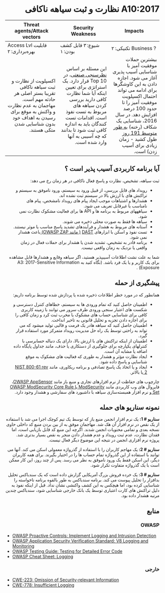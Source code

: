 # <div dir="rtl" align="right">A10:2017 نظارت و ثبت سیاهه ناکافی </div>

| Threat agents/Attack vectors | Security Weakness           | Impacts               |
| -- | -- | -- |
| Access Lvl قابلیت بهره‌برداری: ۲ | شیوع: ۳ قابل کشف بودن: ۱ | تکنیکی: ۲ Business ? |
| <div dir="rtl" align="right">اکسپلویت از نظارت و ثبت سیاهه ناکافی تقریبا بستر اصلی هر حادثه مهم است. مهاجمان به عدم نظارت و واکنش به موقع برای رسیدن به اهداف خود بدون شناسایی شدن متکی هستند.</div> | <div dir="rtl" align="right">این مسئله بر اساس <a href="https://owasp.blogspot.com/2017/08/owasp-top-10-2017-project-update.html">نظرسنجی صنعتی</a>، در Top 10 قرار دارد. یک استراتژی برای تعیین اینکه آیا شما نظارت کافی دارید بررسی کردن سیاهه های مربوط به تست نفوذ است. اقدامات تست کنندگان باید به اندازه کافی ثبت شود تا بدانند که چه آسیبی به آنها وارد شده است.</div> | <div dir="rtl" align="right">بیشترین حملات موفقیت آمیز با شناسایی آسیب پذیری آغاز می شود. اجازه دادن به این کاوشگرها برای ادامه می تواند احتمال اکسپلویت موفقیت آمیز را تا حدود 100 درصد افزایش دهد. در سال 2016، شناسایی یک شکاف (رخنه) <a href="https://www-01.ibm.com/common/ssi/cgi-bin/ssialias?htmlfid=SEL03130WWEN&">به طور متوسط 191 روز </a> طول کشید - زمان زیادی برای آسیب زدن) است.</div> |

## <div dir="rtl" align="right">آیا برنامه کاربردی آسیب پذیر است ؟</div>

<p dir="rtl" align="right">ثبت سیاهه، تشخیص، نظارت و پاسخ فعال ناکافی در هر زمان رخ می دهد:</p>

<ul dir="rtl" align="right">
  <li>
    رویداد های قابل بررسی، از قبیل ورود به سیستم، ورود ناموفق به سیستم و تراکنش های با ارزش بالا در سیستم ثبت نشده اند.
  </li>
  <li>
   هشدارها و اشتباهات موجب ایجاد پیام های رویداد نامشخص، پیام های نامناسب یا غیرقابل تعریف می شود.
  </li>
  <li>
    سیاهههای مربوط به برنامه ها و API  ها برای فعالیت مشکوک نظارت نمی شود.
  </li>
  <li>
    سیاهه ها فقط به صورت محلی ذخیره می شوند.
  </li>
  <li>
   آستانه های مربوط به هشدار و فرآیندهای تشدید پاسخ مناسب یا موثر نیستند.
  </li>
  <li>
    تست نفوذ و اسکن با ابزارهای <a href="https://www.owasp.org/index.php/Category:Vulnerability_Scanning_Tools">DAST</a> <a href="https://www.owasp.org/index.php/OWASP_Zed_Attack_Proxy_Project"> ( مانند  OWASP ZAP) </a> باعث هشدار نمی شود.
  </li>
  <li>
    برنامه قادر به تشخیص، تشدید شدن یا هشدار برای حملات فعال در زمان واقعی یا نزدیک به زمان واقعی نیست.
  </li>
</ul>

<p dir="rtl" align="right">شما به علت نشت اطلاعات آسیبپذیر هستید، اگر سیاهه وقایع و هشدارها قابل مشاهده برای یک کاربر و یا یک فرد باشد. (نگاه کنید به A3: 2017-Sensitive Information Exposure) .
</p>

## <div dir="rtl" align="right">پیشگیری از حمله</div>

<p dir="rtl" align="right">همانطور که در مورد خطر اطلاعات ذخیره شده یا پردازش شده توسط برنامه داریم:</p>

<ul dir="rtl" align="right">
  <li>
    اطمینان حاصل کنید که تمام ورودی ها به سیستم، خطاهای کنترل دسترسی و شکست های اعتبار سنجی ورودی طرف سرور می توانند با زمینه کاربری کافی برای شناسایی حساب های مشکوک یا مخرب ثبت کرد و زمان کافی را برای اجازه دادن تجزیه و تحلیل قانونی به تاخیر انداخت.
  </li>
  <li>
   اطمینان حاصل کنید که سیاهه هادر یک فرمت و قالبی تولید میشود که می تواند به راحتی توسط یک راه حل مدیریت رویداد متمرکز مورد استفاده قرار گیرد.
  </li>
  <li>
   اطمینان از اینکه تراکنش های با ارزش بالا، دارای یک دنباله حسابرسی با کنترلهای یکپارچه برای جلوگیری از دستکاری یا حذف، مانند جداول پایگاه داده اضافه یا مشابه آن است.
  </li>
  <li>
   ایجاد نظارت مؤثر و هشدار به طوری که فعالیت های مشکوک به موقع شناسایی و پاسخ داده شود.
  </li>
  <li>
    ایجاد و یا اتخاذ یک پاسخ تصادفی و برنامه ریکاوری، مانند <a href="https://csrc.nist.gov/publications/detail/sp/800-61/rev-2/final"> NIST 800-61 rev 2 </a> یا بالاتر.
  </li>
</ul>

<p dir="rtl" align="right">چارچوب های حفاظت از نرم افزارهای تجاری و منبع باز مانند <a href="https://www.owasp.org/index.php/OWASP_AppSensor_Project">OWASP AppSensor</a>، فایروال های وب کاربردی مانند <a href="https://www.owasp.org/index.php/Category:OWASP_ModSecurity_Core_Rule_Set_Project"> ModSecurity  با OWASP ModSecurity Core Rule Set </a>  و نرم افزار همبسته‌سازی سیاهه  با داشبورد های سفارشی و هشدار وجود دارد.</p>

## <div dir="rtl" align="right">نمونه سناریو های حمله</div>

<p dir="rtl" align="right"><strong>سناریو # 1: </strong>یک نرم افزار انجمن منبع باز که توسط یک تیم کوچک اجرا می شد با استفاده از یک نقص در نرم افزار آن هک شد. مهاجمان موفق به از بین بردن منبع کد داخلی حاوی نسخه بعدی و تمامی محتویات انجمن شدند. اگرچه این منبع کد قابل بازیابی است، اما فقدان نظارت، عدم ثبت رویداد و عدم هشدار دادن منجر به نقص بسیار بدتری شد. پروژه نرم افزاری انجمن در نتیجه این موضوع دیگر فعال نیست.</p>

<p dir="rtl" align="right"><strong>سناریو # 2: </strong>یک مهاجم کاربران را با استفاده از گذرواژه معمولی اسکن می کند. آنها می توانند با استفاده از این گذرواژه تمام حساب ها را در اختیار بگیرند. برای همه کاربران دیگر، این اسکن فقط یک ورود ناموفق به نظر می رسد. پس از چند روز، این کار ممکن است با یک گذرواژه متفاوت تکرار شود.</p>

<p dir="rtl" align="right"><strong>سناریو # 3: </strong>یک خرده فروش بزرگ آمریکایی گزارش داده است که یک سندباکس تحلیل بدافزار را تحلیل پیوست می کند. برنامه سندباکس به طور بالقوه برنامه ناخواسته را شناسایی کرده بود، اما هیچکس به این کشف واکنشی نشان نداد. قبل از اینکه نفوذ به دلیل تراکنش های کارت اعتباری توسط یک بانک خارجی شناسایی شود، سندباکس چندین مرتبه هشدار داده بود. </p>

## <div dir="rtl" align="right">منابع</div>

### <div dir="rtl" align="right">OWASP</div>

* [OWASP Proactive Controls: Implement Logging and Intrusion Detection](https://www.owasp.org/index.php/OWASP_Proactive_Controls#8:_Implement_Logging_and_Intrusion_Detection)
* [OWASP Application Security Verification Standard: V8 Logging and Monitoring](https://www.owasp.org/index.php/Category:OWASP_Application_Security_Verification_Standard_Project#tab=Home)
* [OWASP Testing Guide: Testing for Detailed Error Code](https://www.owasp.org/index.php/Category:OWASP_Application_Security_Verification_Standard_Project#tab=Home)
* [OWASP Cheat Sheet: Logging](https://www.owasp.org/index.php/Logging_Cheat_Sheet)

### <div dir="rtl" align="right">خارجی</div>

* [CWE-223: Omission of Security-relevant Information](https://cwe.mitre.org/data/definitions/223.html)
* [CWE-778: Insufficient Logging](https://cwe.mitre.org/data/definitions/778.html)
